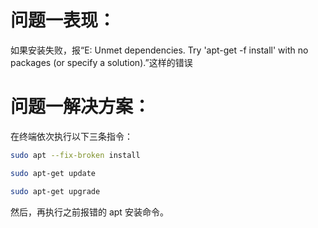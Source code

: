 # 问题一表现：

如果安装失败，报“E: Unmet dependencies. Try 'apt-get -f install' with no packages (or specify a solution).”这样的错误

# 问题一解决方案：

在终端依次执行以下三条指令：

```bash
sudo apt --fix-broken install
```

```bash
sudo apt-get update
```

```bash
sudo apt-get upgrade
```

然后，再执行之前报错的 apt 安装命令。